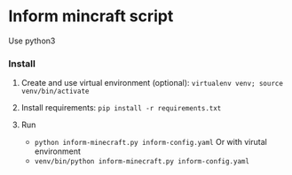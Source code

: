 # Inform mincraft script

Use python3

### Install

1. Create and use virtual environment (optional):
   `virtualenv venv; source venv/bin/activate`
   
2. Install requirements: 
   `pip install -r requirements.txt`
   
3. Run
   - `python inform-minecraft.py inform-config.yaml`
   Or with virutal environment
   - `venv/bin/python inform-minecraft.py inform-config.yaml`